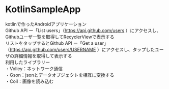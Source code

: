 # KotlinSampleApp

kotlinで作ったAndroidアプリケーション  
Github API ー「List users」（https://api.github.com/users ）にアクセスし、Githubユーザ一覧を取得してRecyclerViewで表示する  
リストをタップするとGithub API ー「Get a user」（https://api.github.com/users/USERNAME ）にアクセスし、タップしたユーザの詳細情報を取得して表示する  
利用したライブラリー  
 ・Volley：ネットワーク通信  
 ・Gson：jsonとデータオブジェクトを相互に変換する  
 ・Coil：画像を読み込む  
